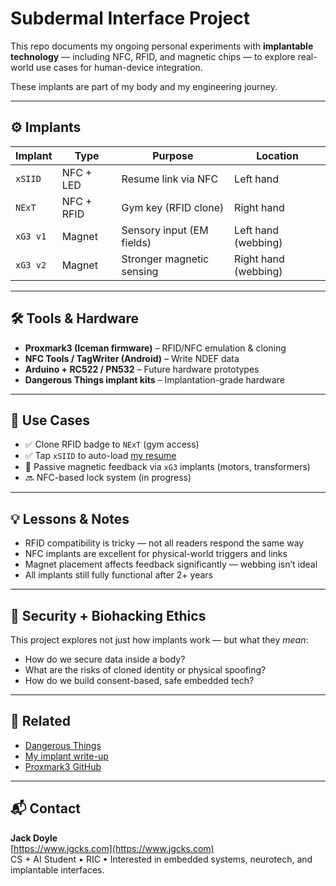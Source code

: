 # Subdermal Interface Project

This repo documents my ongoing personal experiments with **implantable technology** — including NFC, RFID, and magnetic chips — to explore real-world use cases for human-device integration.

These implants are part of my body and my engineering journey.

---

## ⚙️ Implants

| Implant | Type | Purpose | Location |
|--------|------|---------|----------|
| `xSIID` | NFC + LED | Resume link via NFC | Left hand |
| `NExT` | NFC + RFID | Gym key (RFID clone) | Right hand |
| `xG3 v1` | Magnet | Sensory input (EM fields) | Left hand (webbing) |
| `xG3 v2` | Magnet | Stronger magnetic sensing | Right hand (webbing) |

---

## 🛠️ Tools & Hardware

- **Proxmark3 (Iceman firmware)** – RFID/NFC emulation & cloning
- **NFC Tools / TagWriter (Android)** – Write NDEF data
- **Arduino + RC522 / PN532** – Future hardware prototypes
- **Dangerous Things implant kits** – Implantation-grade hardware

---

## 🧪 Use Cases

- ✅ Clone RFID badge to `NExT` (gym access)
- ✅ Tap `xSIID` to auto-load [my resume](https://www.jgcks.com)
- 🔄 Passive magnetic feedback via `xG3` implants (motors, transformers)
- 🔜 NFC-based lock system (in progress)

---

## 💡 Lessons & Notes

- RFID compatibility is tricky — not all readers respond the same way
- NFC implants are excellent for physical-world triggers and links
- Magnet placement affects feedback significantly — webbing isn’t ideal
- All implants still fully functional after 2+ years

---

## 🔐 Security + Biohacking Ethics

This project explores not just how implants work — but what they *mean*:
- How do we secure data inside a body?
- What are the risks of cloned identity or physical spoofing?
- How do we build consent-based, safe embedded tech?

---

## 🔗 Related

- [Dangerous Things](https://dangerousthings.com)
- [My implant write-up](https://www.jgcks.com/implant-tech)
- [Proxmark3 GitHub](https://github.com/RfidResearchGroup/proxmark3)

---

## 📬 Contact

**Jack Doyle**  
[https://www.jgcks.com](https://www.jgcks.com)  
CS + AI Student • RIC • Interested in embedded systems, neurotech, and implantable interfaces.
